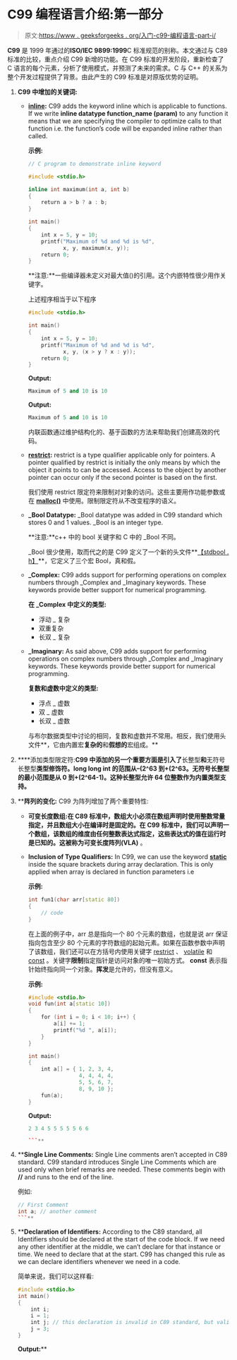 # C99 编程语言介绍:第一部分

> 原文:[https://www . geeksforgeeks . org/入门-c99-编程语言-part-i/](https://www.geeksforgeeks.org/introduction-to-the-c99-programming-language-part-i/)

**C99** 是 1999 年通过的**ISO/IEC 9899:1999**C 标准规范的别称。本文通过与 C89 标准的比较，重点介绍 C99 新增的功能。在 C99 标准的开发阶段，重新检查了 C 语言的每个元素，分析了使用模式，并预测了未来的需求。C 与 C++ 的关系为整个开发过程提供了背景。由此产生的 C99 标准是对原版优势的证明。

1.  **C99 中增加的关键词:**
    *   **[inline](https://www.geeksforgeeks.org/inline-functions-cpp/):** C99 adds the keyword inline which is applicable to functions. If we write **inline datatype function_name (param)** to any function it means that we are specifying the compiler to optimize calls to that function i.e. the function’s code will be expanded inline rather than called.

        **示例:**

        ```cpp
        // C program to demonstrate inline keyword

        #include <stdio.h>

        inline int maximum(int a, int b)
        {
            return a > b ? a : b;
        }

        int main()
        {
            int x = 5, y = 10;
            printf("Maximum of %d and %d is %d",
                   x, y, maximum(x, y));
            return 0;
        }
        ```

        **注意:**一些编译器未定义对最大值()的引用。这个内嵌特性很少用作关键字。

        上述程序相当于以下程序

        ```cpp
        #include <stdio.h>

        int main()
        {
            int x = 5, y = 10;
            printf("Maximum of %d and %d is %d",
                   x, y, (x > y ? x : y));
            return 0;
        }
        ```

        **Output:**

        ```cpp
        Maximum of 5 and 10 is 10

        ```

        **Output:**

        ```cpp
        Maximum of 5 and 10 is 10

        ```

        内联函数通过维护结构化的、基于函数的方法来帮助我们创建高效的代码。

    *   **[restrict](https://www.geeksforgeeks.org/restrict-keyword-c/):** restrict is a type qualifier applicable only for pointers. A pointer qualified by restrict is initially the only means by which the object it points to can be accessed. Access to the object by another pointer can occur only if the second pointer is based on the first.

        我们使用 restrict 限定符来限制对对象的访问。这些主要用作功能参数或在 **[malloc()](https://www.geeksforgeeks.org/dynamic-memory-allocation-in-c-using-malloc-calloc-free-and-realloc/)** 中使用。限制限定符从不改变程序的语义。

    *   **_Bool Datatype:** _Bool datatype was added in C99 standard which stores 0 and 1 values. _Bool is an integer type.

        **注意:**c++ 中的 bool 关键字和 C 中的 _Bool 不同。

        _Bool 很少使用，取而代之的是 C99 定义了一个新的头文件**[【stdbool . h】](https://www.geeksforgeeks.org/bool-in-c/)**，它定义了三个宏 Bool，真和假。

    *   **_Complex:** C99 adds support for performing operations on complex numbers through _Complex and _Imaginary keywords. These keywords provide better support for numerical programming.

        **在 _Complex 中定义的类型:**

        *   浮动 _ 复杂
        *   双重复杂
        *   长双 _ 复杂
    *   **_Imaginary:** As said above, C99 adds support for performing operations on complex numbers through _Complex and _Imaginary keywords. These keywords provide better support for numerical programming.

        **复数和虚数中定义的类型:**

        *   浮点 _ 虚数
        *   双 _ 虚数
        *   长双 _ 虚数

        与布尔数据类型中讨论的相同，复数和虚数并不常用。相反，我们使用头文件**，它由内置宏**复杂的**和**假想的**宏组成。**

2.  ****添加类型限定符:**C99 中添加的另一个重要方面是引入了**长整型**和**无符号长整型**类型修饰符。long long int 的范围从–(2^63 到+(2^63。无符号长整型的最小范围是从 0 到+(2^64-1)。这种长整型允许 64 位整数作为内置类型支持。**
3.  ****阵列的变化:** C99 为阵列增加了两个重要特性:

    *   **可变长度数组:**在 C89 标准中，数组大小必须在数组声明时使用整数常量指定，并且数组大小在编译时是固定的。在 C99 标准中，我们可以声明一个数组，该数组的维度由任何整数表达式指定，这些表达式的值在运行时是已知的。这被称为**可变长度阵列(VLA)** 。
    *   **Inclusion of Type Qualifiers:** In C99, we can use the keyword **[static](https://www.geeksforgeeks.org/static-keyword-cpp/)** inside the square brackets during array declaration. This is only applied when array is declared in function parameters i.e

        **示例:**

        ```cpp
        int fun1(char arr[static 80])
        {
            // code
        }
        ```

        在上面的例子中，arr 总是指向一个 80 个元素的数组，也就是说 arr 保证指向包含至少 80 个元素的字符数组的起始元素。如果在函数参数中声明了该数组，我们还可以在方括号内使用关键字 [restrict](https://www.geeksforgeeks.org/restrict-keyword-c/) 、 [volatile](https://www.geeksforgeeks.org/understanding-volatile-qualifier-in-c/) 和 [const](https://www.geeksforgeeks.org/const-qualifier-in-c/) 。关键字**限制**指定指针是访问对象的唯一初始方式。 **const** 表示指针始终指向同一个对象。**挥发**是允许的，但没有意义。

        **示例:**

        ```cpp
        #include <stdio.h>
        void fun(int a[static 10])
        {
            for (int i = 0; i < 10; i++) {
                a[i] += 1;
                printf("%d ", a[i]);
            }
        }

        int main()
        {
            int a[] = { 1, 2, 3, 4,
                        4, 4, 4, 4,
                        5, 5, 6, 7,
                        8, 9, 10 };
            fun(a);
        }
        ```

        **Output:**

        ```cpp
        2 3 4 5 5 5 5 5 6 6

        ```** 
4.  ****Single Line Comments:** Single Line comments aren’t accepted in C89 standard. C99 standard introduces Single Line Comments which are used only when brief remarks are needed. These comments begin with **//** and runs to the end of the line.

    例如:

    ```cpp
    // First Comment
    int a; // another comment
    ```** 
5.  ****Declaration of Identifiers:**
    According to the C89 standard, all Identifiers should be declared at the start of the code block. If we need any other identifier at the middle, we can’t declare for that instance or time. We need to declare that at the start. C99 has changed this rule as we can declare identifiers whenever we need in a code.

    简单来说，我们可以这样看:

    ```cpp
    #include <stdio.h>
    int main()
    {
        int i;
        i = 1;
        int j; // this declaration is invalid in C89 standard, but valid in C99 and C++
        j = 3;
    }
    ```

    **Output:****